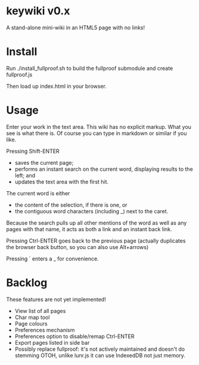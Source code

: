 # keywiki v0.x

A stand-alone mini-wiki in an HTML5 page with no links!

Install
=======
Run ./install_fullproof.sh to build the fullproof submodule and create fullproof.js

Then load up index.html in your browser.

Usage
=====

Enter your work in the text area.
This wiki has no explicit markup. What you see is what there is.
Of course you can type in markdown or similar if you like.

Pressing Shift-ENTER
- saves the current page;
- performs an instant search on the current word, displaying results to the left; and
- updates the text area with the first hit.

The current word is either
- the content of the selection, if there is one, or
- the contiguous word characters (including _) next to the caret.

Because the search pulls up all other mentions of the word as well as any pages with that name, it acts as both a link and an instant back link.

Pressing Ctrl-ENTER goes back to the previous page (actually duplicates the browser back button, so you can also use Alt+arrows)

Pressing ` enters a _ for convenience.

Backlog
=======

These features are not yet implemented!

- View list of all pages
- Char map tool
- Page colours
- Preferences mechanism
- Preferences option to disable/remap Ctrl-ENTER
- Export pages listed in side bar
- Possibly replace fullproof:
    it's not actively maintained and doesn't do stemming
    OTOH, unlike lunr.js it can use IndexedDB not just memory.
